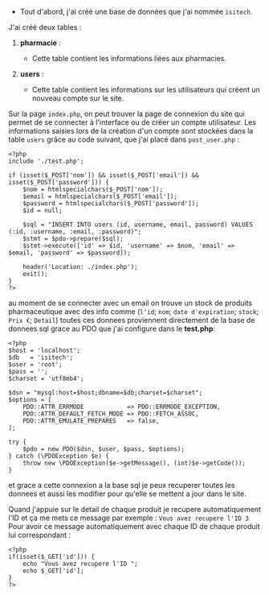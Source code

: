 * Tout d'abord, j'ai créé une base de données que j'ai nommée `isitech`.

J'ai créé deux tables :
1. **pharmacie** :
   - Cette table contient les informations liées aux pharmacies.

2. **users** :
   - Cette table contient les informations sur les utilisateurs qui créent un nouveau compte sur le site.

Sur la page `index.php`, on peut trouver la page de connexion du site qui permet de se connecter à l'interface ou de créer un compte utilisateur. Les informations saisies lors de la création d'un compte sont stockées dans la table `users` grâce au code suivant, que j'ai placé dans `post_user.php` :


```
<?php
include './test.php';

if (isset($_POST['nom']) && isset($_POST['email']) && isset($_POST['password'])) {
    $nom = htmlspecialchars($_POST['nom']);
    $email = htmlspecialchars($_POST['email']);
    $password = htmlspecialchars($_POST['password']);
    $id = null;

    $sql = "INSERT INTO users (id, username, email, password) VALUES (:id, :username, :email, :password)";
    $stmt = $pdo->prepare($sql);
    $stmt->execute(['id' => $id, 'username' => $nom, 'email' => $email, 'password' => $password]);

    header('Location: ./index.php');
    exit();
}
?>
```

au moment de se connecter avec un email on trouve un stock de produits pharmaceutique avec des info comme (`l'id`; `nom`; `date d'expiration`; `stock`; `Prix €`; `Detail`)  toutes ces donnees proviennent directement de la base de donnees sql grace au PDO que j'ai configure dans le **test.php**:

```
<?php
$host = 'localhost';
$db   = 'isitech';
$user = 'root';
$pass = '';
$charset = 'utf8mb4';

$dsn = "mysql:host=$host;dbname=$db;charset=$charset";
$options = [
    PDO::ATTR_ERRMODE            => PDO::ERRMODE_EXCEPTION,
    PDO::ATTR_DEFAULT_FETCH_MODE => PDO::FETCH_ASSOC,
    PDO::ATTR_EMULATE_PREPARES   => false,
];

try {
    $pdo = new PDO($dsn, $user, $pass, $options);
} catch (\PDOException $e) {
    throw new \PDOException($e->getMessage(), (int)$e->getCode());
} 
```
et grace a cette connexion a la base sql je peux recuperer toutes les donnees et aussi les modifier pour qu'elle se mettent a jour dans le site.

Quand j'appuie sur le detail de chaque produit je recupere automatiquement l'ID et ça me mets ce message par exemple : 
``Vous avez recupere l'ID 3``
Pour avoir ce message automatiquement avec chaque ID de chaque produit lui correspondant : 

```
<?php
if(isset($_GET['id'])) {
    echo "Vous avez recupere l'ID ";
    echo $_GET['id'];
}
?>
```




